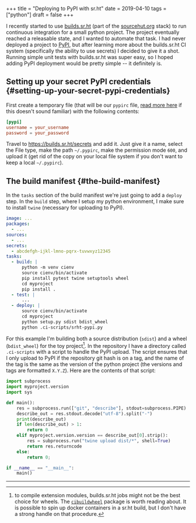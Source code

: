 +++
title = "Deploying to PyPI with sr.ht"
date = 2019-04-10
tags = ["python"]
draft = false
+++

I recently started to use [builds.sr.ht](https://builds.sr.ht) (part
of the [sourcehut.org](https://sourcehut.org) stack) to run continuous
integration for a small python project. The project eventually reached
a releasable state, and I wanted to automate that task. I had never
deployed a project to [PyPI](https://pypi.org/), but after learning
more about the builds.sr.ht CI system (specifically the ability to use
secrets) I decided to give it a shot. Running simple unit tests with
builds.sr.ht was super easy, so I hoped adding PyPI deployment would
be pretty simple -- it definitely is.


## Setting up your secret PyPI credentials {#setting-up-your-secret-pypi-credentials}

First create a temporary file (that will be our `pypirc` file, [read
more
here](https://packaging.python.org/guides/distributing-packages-using-setuptools/#uploading-your-project-to-pypi)
if this doesn't sound familiar) with the following contents:

```toml
[pypi]
username = your_username
password = your_password
```

Travel to <https://builds.sr.ht/secrets> and add it. Just give it a
name, select the File type, make the path `~/.pypirc`, make the
permission mode `600`, and upload it (get rid of the copy on your
local file system if you don't want to keep a local `~/.pypirc`).


## The build manifest {#the-build-manifest}

In the `tasks` section of the build manifest we're just going to add a
`deploy` step. In the `build` step, where I setup my python
environment, I make sure to install `twine` (necessary for uploading
to PyPI).

```yaml
image: ...
packages:
  - ...
sources:
  - ...
secrets:
  - abcdefgh-ijkl-lmno-pqrx-tuvwxyz12345
tasks:
  - build: |
      python -m venv cienv
      source cienv/bin/activate
      pip install pytest twine setuptools wheel
      cd myproject
      pip install .
  - test: |
      ...
  - deploy: |
      source cienv/bin/activate
      cd myproject
      python setup.py sdist bdist_wheel
      python .ci-scripts/srht-pypi.py
```

For this example I'm building both a source distribution (`sdist`) and
a wheel (`bdist_wheel`) for the toy project[^1]. In the repository I
have a directory called `.ci-scripts` with a script to handle the PyPI
upload. The script ensures that I only upload to PyPI if the
repository git hash is on a tag, and the name of the tag is the same
as the version of the python project (the versions and tags are
formatted `X.Y.Z`). Here are the contents of that script:

```python
import subprocess
import myproject.version
import sys

def main():
    res = subprocess.run(["git", "describe"], stdout=subprocess.PIPE)
    describe_out = res.stdout.decode("utf-8").split("-")
    print(describe_out)
    if len(describe_out) > 1:
        return 0
    elif myproject.version.version == describe_out[0].strip():
        res = subprocess.run("twine upload dist/*", shell=True)
        return res.returncode
    else:
        return 0;

if __name__ == "__main__":
    main()
```

---

[^1]: to compile extension modules, builds.sr.ht jobs might not be
    the best choice for wheels. The [`cibuildwheel`](https://github.com/joerick/cibuildwheel) package is worth
    reading about. It is possible to spin up docker containers in a
    sr.ht build, but I don't have a strong handle on that procedure.
